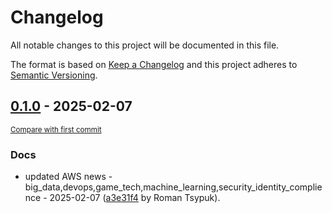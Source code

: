 # Changelog

All notable changes to this project will be documented in this file.

The format is based on [Keep a Changelog](http://keepachangelog.com/en/1.0.0/)
and this project adheres to [Semantic Versioning](http://semver.org/spec/v2.0.0.html).

<!-- insertion marker -->
## [0.1.0](https://github.com/tsypuk/aws-news/releases/tag/ver-2025-02-070.1.0) - 2025-02-07

<small>[Compare with first commit](https://github.com/tsypuk/aws-news/compare/047ee9d3e2ea489d14458dead25d738a4765de02...ver-2025-02-07)</small>

### Docs

- updated AWS news - big_data,devops,game_tech,machine_learning,security_identity_complience - 2025-02-07 ([a3e31f4](https://github.com/tsypuk/aws-news/commit/a3e31f41b02eb7cd51e13d1276d748cd53bff56e) by Roman Tsypuk).

